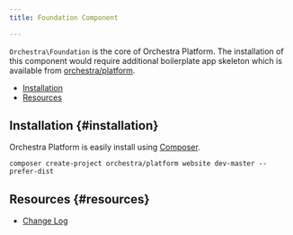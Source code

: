 ```yaml
---
title: Foundation Component

---
```


`Orchestra\Foundation` is the core of Orchestra Platform. The installation of this component would require additional boilerplate app skeleton which is available from [orchestra/platform](https://github.com/orchestral/platform).

* [Installation](#installation)
* [Resources](#resources)

## Installation {#installation}

Orchestra Platform is easily install using [Composer](http://getcomposer.org).

	composer create-project orchestra/platform website dev-master --prefer-dist

## Resources {#resources}

* [Change Log](/docs/2.1/components/foundation/changes#v2-1)
